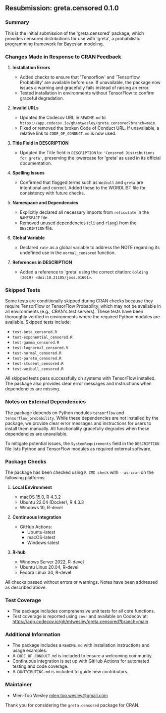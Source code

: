 ## Resubmission: greta.censored 0.1.0

### Summary

This is the initial submission of the 'greta.censored' package, which provides censored distributions for use with 'greta', a probabilistic programming framework for Bayesian modeling.

### Changes Made in Response to CRAN Feedback

1. **Installation Errors**

   - Added checks to ensure that 'Tensorflow' and 'Tensorflow Probability' are available before use. If unavailable, the package now issues a warning and gracefully fails instead of raising an error.
   - Tested installation in environments without TensorFlow to confirm graceful degradation.

2. **Invalid URLs**

   - Updated the Codecov URL in `README.md` to `https://app.codecov.io/gh/mtwesley/greta.censored?branch=main`.
   - Fixed or removed the broken Code of Conduct URL. If unavailable, a relative link to `CODE_OF_CONDUCT.md` is now used.

3. **Title Field in DESCRIPTION**

   - Updated the Title field in `DESCRIPTION` to: `'Censored Distributions for greta'`, preserving the lowercase for 'greta' as used in its official documentation.

4. **Spelling Issues**

   - Confirmed that flagged terms such as `Weibull` and `greta` are intentional and correct. Added these to the WORDLIST file for consistency with future checks.

5. **Namespace and Dependencies**

   - Explicitly declared all necessary imports from `reticulate` in the `NAMESPACE` file.
   - Removed unused dependencies (`cli` and `rlang`) from the `DESCRIPTION` file.

6. **Global Variable**

   - Declared `rate` as a global variable to address the NOTE regarding its undefined use in the `normal_censored` function.

7. **References in DESCRIPTION**

   - Added a reference to 'greta' using the correct citation: 
     `Golding (2019) <doi:10.21105/joss.01601>`.

### Skipped Tests

Some tests are conditionally skipped during CRAN checks because they require TensorFlow or TensorFlow Probability, which may not be available in all environments (e.g., CRAN's test servers). These tests have been thoroughly verified in environments where the required Python modules are available. Skipped tests include:

- `test-beta_censored.R`
- `test-exponential_censored.R`
- `test-gamma_censored.R`
- `test-lognormal_censored.R`
- `test-normal_censored.R`
- `test-pareto_censored.R`
- `test-student_censored.R`
- `test-weibull_censored.R`

All skipped tests pass successfully on systems with TensorFlow installed. The package also provides clear error messages and instructions when dependencies are missing.

### Notes on External Dependencies

The package depends on Python modules `tensorflow` and `tensorflow_probability`. While these dependencies are not installed by the package, we provide clear error messages and instructions for users to install them manually. All functionality gracefully degrades when these dependencies are unavailable.

To mitigate potential issues, the `SystemRequirements` field in the `DESCRIPTION` file lists Python and TensorFlow modules as required external software.

### Package Checks

The package has been checked using `R CMD check` with `--as-cran` on the following platforms:

1. **Local Environment**

   - macOS 15.0, R 4.3.2
   - Ubuntu 22.04 (Docker), R 4.3.3
   - Windows 10, R-devel

2. **Continuous Integration**

   - GitHub Actions:
     - Ubuntu-latest
     - macOS-latest
     - Windows-latest

3. **R-hub**
   - Windows Server 2022, R-devel
   - Ubuntu Linux 20.04, R-devel
   - Fedora Linux 34, R-devel

All checks passed without errors or warnings. Notes have been addressed as described above.

### Test Coverage

- The package includes comprehensive unit tests for all core functions.
- Test coverage is reported using `covr` and available on Codecov at:
  https://app.codecov.io/gh/mtwesley/greta.censored?branch=main

### Additional Information

- The package includes a `README.md` with installation instructions and usage examples.
- A `CODE_OF_CONDUCT.md` is included to ensure a welcoming community.
- Continuous integration is set up with GitHub Actions for automated testing and code coverage.
- A `CONTRIBUTING.md` is included to guide new contributors.

### Maintainer

- Mlen-Too Wesley <mlen.too.wesley@gmail.com>

Thank you for considering the `greta.censored` package for CRAN.
